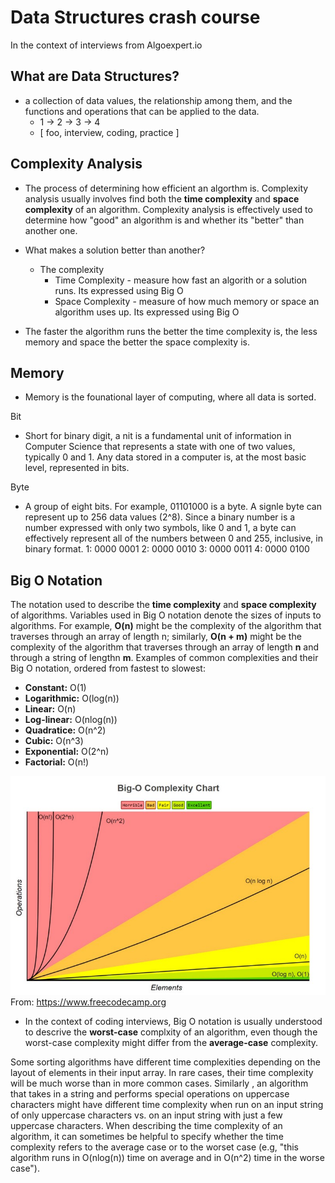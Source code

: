 # Data Structures crash course

In the context of interviews from Algoexpert.io

## What are Data Structures?

- a collection of data values, the relationship among them, and the functions and operations that can be applied to the data.
  - 1 -> 2 -> 3 -> 4
  - [ foo, interview, coding, practice ]

## Complexity Analysis

- The process of determining how efficient an algorthm is. Complexity analysis usually involves find both the **time complexity** and **space complexity** of an algorithm. Complexity analysis is effectively used to determine how "good" an algorithm is and whether its "better" than another one.

- What makes a solution better than another?
  - The complexity
    - Time Complexity - measure how fast an algorith or a solution runs. Its expressed using Big O
    - Space Complexity - measure of how much memory or space an algorithm uses up. Its expressed using Big O
- The faster the algorithm runs the better the time complexity is, the less memory and space the better the space complexity is.

## Memory

- Memory is the founational layer of computing, where all data is sorted.

Bit

- Short for binary digit, a nit is a fundamental unit of information in Computer Science that represents a state with one of two values, typically 0 and 1.
  Any data stored in a computer is, at the most basic level, represented in bits.

Byte

- A group of eight bits. For example, 01101000 is a byte.
  A signle byte can represent up to 256 data values (2^8).
  Since a binary number is a number expressed with only two symbols, like 0 and 1, a byte can effectively represent all of the numbers between 0 and 255, inclusive, in binary format.
  1: 0000 0001
  2: 0000 0010
  3: 0000 0011
  4: 0000 0100

## Big O Notation

The notation used to describe the **time complexity** and **space complexity** of algorithms.
Variables used in Big O notation denote the sizes of inputs to algorithms. For example, **O(n)** might be the complexity of the algorithm that traverses through an array of length n; similarly, **O(n + m)** might be the complexity of the algorithm that traverses through an array of length **n** and through a string of lengthn **m**.
Examples of common complexities and their Big O notation, ordered from fastest to slowest:

- **Constant:** O(1)
- **Logarithmic:** O(log(n))
- **Linear:** O(n)
- **Log-linear:** O(nlog(n))
- **Quadratice:** O(n^2)
- **Cubic:** O(n^3)
- **Exponential:** O(2^n)
- **Factorial:** O(n!)

![bigO](./assets/BigO.jpeg)
From: <https://www.freecodecamp.org>

- In the context of coding interviews, Big O notation is usually understood to descrive the **worst-case** complxity of an algorithm, even though the worst-case complexity might differ from the **average-case** complexity.

Some sorting algorithms have different time complexities depending on the layout of elements in their input array. In rare cases, their time complexity will be much worse than in more common cases. Similarly , an algorithm that takes in a string and performs special operations on uppercase characters might have different time complexity when run on an input string of only uppercase characters vs. on an input string with just a few uppercase characters.
When describing the time complexity of an algorithm, it can sometimes be helpful to specify whether the time complexity refers to the average case or to the worset case (e.g, "this algorithm runs in O(nlog(n)) time on average and in O(n^2) time in the worse case").

